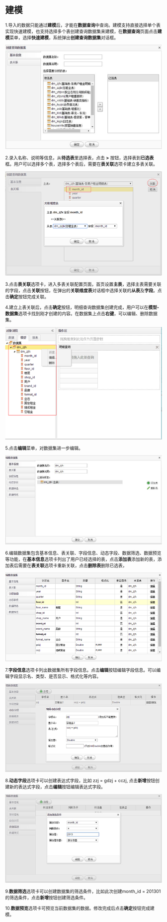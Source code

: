 # 建模

1.导入的数据只能通过**建模**后，才能在**数据查询**中查询。建模支持直接选择单个表实现快速建模，也支持选择多个表创建查询数据集来建模，在**数据查询**页面点击**建模**菜单，选择**快速建模**，系统弹出**创建查询数据集**对话框。

![建模](QQ图片20161208104356.jpg)

2.录入名称、说明等信息，从**待选表**里选择表，点击 **&gt;** 按钮，选择表到**已选表**框。用户可以选择多个表，选择多个表后，需要在**表关联**选项卡建立多表关联。

![表关联](QQ图片20161208112309.png)

3.点击**表关联**选项卡，进入多表关联配置页面，首页设置**主表**，选择主表需要关联的字段，点击**关联**按钮，在弹出的**关联维度表**对话框中选择关联的**从表**及**字段**。点击**确定**按钮完成关联。

4.建立上表关联后，点击**确定**按钮，明细查询数据集创建完成，用户可以在**模型-数据集**选项卡找到刚才创建的内容。在数据集上点击**右键**，可以编辑、删除数据集。

![数据集](QQ图片20161208113020.png)

5.点击**编辑**菜单，对数据集进一步编辑。

![编辑数据集](QQ图片20161208113535.jpg)

6.编辑数据集包含基本信息、表关联、字段信息、动态字段、数据筛选、数据预览等功能，在**基本信息**选项卡列出了用户已经选择的表，点击**添加表**添加新的表，添加表后需要在**表关联**选项卡重新关联，点击**删除表**删除已选表，

![表关联](QQ图片20161208113943.png)

7.**字段信息**选项卡列出数据集所有字段信息。点击**编辑**按钮编辑字段信息。可以编辑字段显示名、类型、是否显示、格式化等内容。

![动态字段](QQ图片20161208114749.png)

8.**动态字段**选项卡可以创建表达式字段，比如 zzj = gdzj + cczj, 点击**新增**按钮创建新的表达式字段，点击**编辑**按钮编辑表达式字段。

![数据筛选](QQ图片20161208114855.jpg)

9.**数据筛选**选项卡可以创建数据集的筛选条件，比如此次创建month\_id = 201301 的筛选条件，点击**新增**按钮创建筛选条件。

10.**数据预览**选项卡可预览当前数据集的数据。修改完成后点击**确定**按钮完成建模。

